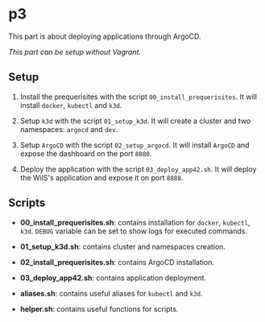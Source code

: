 # p3

This part is about deploying applications through ArgoCD.

*This part can be setup without Vagrant.*

## Setup

1. Install the prequerisites with the script `00_install_prequerisites`. It will install `docker`, `kubectl` and `k3d`.

2. Setup `k3d` with the script `01_setup_k3d`. It will create a cluster and two namespaces: `argocd` and `dev`.

3. Setup `ArgoCD` with the script `02_setup_argocd`. It will install `ArgoCD` and expose the dashboard on the port `8080`.

4. Deploy the application with the script `03_deploy_app42.sh`. It will deploy the WilS's application and expose it on port `8888`.

## Scripts

- **00_install_prequerisites.sh**: contains installation for `docker`, `kubectl`, `k3d`. `DEBUG` variable can be set to show logs for executed commands.

- **01_setup_k3d.sh**: contains cluster and namespaces creation.

- **02_install_prequerisites.sh**: contains ArgoCD installation.

- **03_deploy_app42.sh**: contains application deployment.

- **aliases.sh**: contains useful aliases for `kubectl` and `k3d`.

- **helper.sh**: contains useful functions for scripts.
